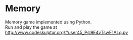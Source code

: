 # Memory
Memory game implemented using Python.                                                                            
Run and play the game at http://www.codeskulptor.org/#user45_Psl9E4vTswF1ALq.py
